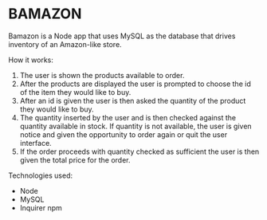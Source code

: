 # BAMAZON
Bamazon is a Node app that uses MySQL as the database that drives inventory of an Amazon-like store.

How it works:
1. The user is shown the products available to order.
2. After the products are displayed the user is prompted to choose the id of the item they would like to buy.
3. After an id is given the user is then asked the quantity of the product they would like to buy.
4. The quantity inserted by the user and is then checked against the quantity available in stock. If quantity is not available, the user is given notice and given the opportunity to order again or quit the user interface.
5. If the order proceeds with quantity checked as sufficient the user is then given the total price for the order. 

Technologies used:
* Node 
* MySQL
* Inquirer npm


